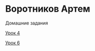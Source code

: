 

# Воротников Артем
Домашние задания


[Урок 4](http://lesson.github.io/Book/ "Урок 4")


[Урок 6](http://lesson.github.io/Sait-in-Navi/ "Урок 6")
